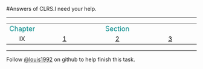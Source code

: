 #Answers of CLRS.I need your help.
***




<table class="table table-bordered table-striped table-condensed">
    <tr>
        <td><font size="4px" color="#0x888888">Chapter</font></td>
		<td align = "center" colspan='20' width = "100%"><font size="4px" color="#0x888888">Section</font></td>
    </tr>
    <tr>
    	<td align="center">IX</td>
		<td align="center"><a href="./C9-Medians-and-Order-Statistics/9.1.md"><font color="black">1</font></td>
		<td align="center"><a href="./C9-Medians-and-Order-Statistics/9.2.md"><font color="black">2</font></td>
		<td align="center"><a href="./C9-Medians-and-Order-Statistics/9.3.md"><font color="black">3</font></td>
    </tr>

</table>


***
Follow [@louis1992](https://github.com/gzc) on github to help finish this task.